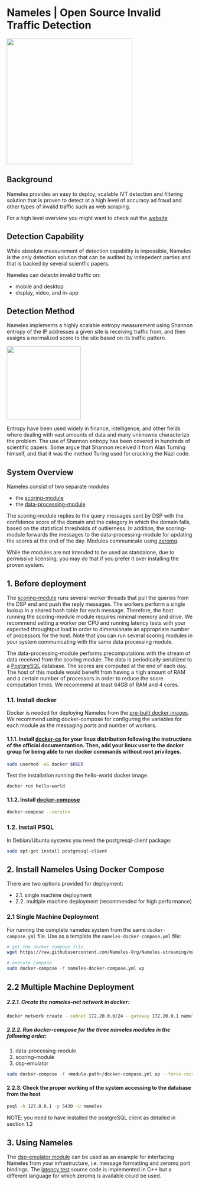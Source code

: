 # Nameles | Open Source Invalid Traffic Detection


<img width='340px' src='https://i.imgur.com/Y7LOWbg.png'>

## Background

Nameles provides an easy to deploy, scalable IVT detection and filtering solution that is proven to detect at a high level of accuracy ad fraud and other types of invalid traffic such as web scraping. 

For a high level overview you might want to check out the [website](http://namel.es)

## Detection Capability 

While absolute measurement of detection capability is impossible, Nameles is the only detection solution that can be audited by indepedent parties and that is backed by several scientfic papers. 

Nameles can detectn invalid traffic on:

- mobile and desktop 
- display, video, and in-app

## Detection Method 

Nameles implements a highly scalable entropy measurement using Shannon entropy of the IP addresses a given site is receiving traffic from, and then assigns a normalized score to the site based on its traffic pattern.

<img width='200px' src='http://nameles.org/wp-content/uploads/2016/12/Screen-Shot-2017-01-16-at-10.34.28.png'>

Entropy have been used widely in finance, intelligence, and other fields where dealing with vast amounts of data and many unknowns characterize the problem. The use of Shannon entropy has been covered in hundreds of scientific papers. Some argue that Shannon received it from Alan Turning himself, and that it was the method Turing used for cracking the Nazi code.

## System Overview

Nameles consist of two separate modules 

- the [scoring-module](https://github.com/Nameles-Org/scoring-module)
- the [data-processing-module](https://github.com/Nameles-Org/data-processing-module)

The scoring-module replies to the query messages sent by DSP with the confidence score of the domain and the category in which the domain falls, based on the statistical thresholds of outlierness. In addition, the scoring-module forwards the messages to the data-processing-module for updating the scores at the end of the day. Modules communicate using [zeromq](http://zeromq.org).

While the modules are not intended to be used as standalone, due to permissive licensing, you may do that if you prefer it over installing the proven system. 

## 1. Before deployment

The [scoring-module](https://github.com/Nameles-Org/scoring-module) runs several worker threads that pull the queries from the DSP end and push the reply messages. The workers perform a single lookup in a shared hash table for each message. Therefore, the host running the scoring-module module requires minimal memory and drive. We recommend setting a worker per CPU and running latency tests with your expected throughtput load in order to dimensionate an appropriate number of processors for the host. Note that you can run several scoring modules in your system communicating with the same data processing module.

The data-processing-module performs precomputations with the stream of data received from the scoring module. The data is periodically serialized to a [PostgreSQL](https://www.postgresql.org) database. The scores are computed at the end of each day. The host of this module would benefit from having a high amount of RAM and a certain number of processors in order to reduce the score computation times. We recommend at least 64GB of RAM and 4 cores.

### 1.1. Install docker

Docker is needed for deploying Nameles from the [pre-built docker images](https://hub.docker.com/u/apastor). We recommend using docker-compose for configuring the variables for each module as the messaging ports and number of workers.

#### 1.1.1. Install [docker-ce](https://docs.docker.com/engine/installation/#server) for your linux distribution following the instructions of the official documentantion. Then, add your linux user to the docker group for being able to run docker commands without root privileges.

```bash
sudo usermod -aG docker $USER
```
Test the installation running the hello-world docker image.
```bash
docker run hello-world
```
#### 1.1.2. Install [docker-compose](https://docs.docker.com/compose/install)
```bash
docker-compose --version
```

### 1.2. Install PSQL 

In Debian/Ubuntu systems you need the postgresql-client package:
```bash
sudo apt-get install postgresql-client
```


## 2. Install Nameles Using Docker Compose

There are two options provided for deployment: 

- 2.1. single machine deployment
- 2.2. multiple machine deployment (recommended for high performance)

### 2.1 Single Machine Deployment

For running the complete nameles system from the same `docker-compose.yml` file.
Use as a template the `nameles-docker-compose.yml` file:
```bash
# get the docker compose file 
wget https://raw.githubusercontent.com/Nameles-Org/Nameles-streaming/master/nameles-docker-compose.yml

# execute compose
sudo docker-compose -f nameles-docker-compose.yml up
```

## 2.2 Multiple Machine Deployment

##### 2.2.1. Create the nameles-net network in docker:
  ```bash
  docker network create --subnet 172.20.0.0/24 --gateway 172.20.0.1 nameles-net
  ```

##### 2.2.2. Run docker-compose for the three nameles modules in the following order:
  1. data-processing-module
  2. scoring-module
  3. dsp-emulator

  ```bash
  sudo docker-compose -f <module-path>/docker-compose.yml up --force-recreate
```

#### 2.2.3. Check the proper working of the system accessing to the database from the host

  ```bash
  psql -h 127.0.0.1 -p 5430 -U nameles
  ```

NOTE: you need to have installed the postgreSQL client as detailed in section 1.2

## 3. Using Nameles

The [dsp-emulator module](https://github.com/Nameles-Org/dsp-emulator) can be used as an example for interfacing Nameles from your infrastructure, i.e. message formatting and zeromq port bindings. The [latency test](https://github.com/Nameles-Org/dsp-emulator/blob/master/src/dsp_latency_test.cpp) source code is implemented in C++ but a different language for which zeromq is available could be used.
